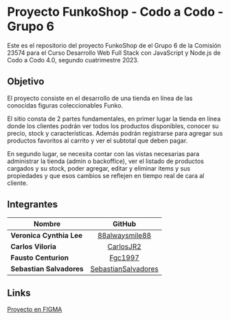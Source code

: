 # Proyecto FunkoShop - Codo a Codo - Grupo 6

Este es el repositorio del proyecto FunkoShop de el Grupo 6 de la Comisión 23574 para el Curso Desarrollo Web Full Stack con JavaScript y Node.js de Codo a Codo 4.0, segundo cuatrimestre 2023.

## Objetivo

El proyecto consiste en el desarrollo de una tienda en línea de las conocidas figuras coleccionables
Funko.

El sitio consta de 2 partes fundamentales, en primer lugar la tienda en
línea donde los clientes podrán ver todos los productos disponibles,
conocer su precio, stock y características. Además podrán registrarse
para agregar sus productos favoritos al carrito y ver el subtotal que
deben pagar.

En segundo lugar, se necesita contar con las vistas necesarias para
administrar la tienda (admin o backoffice), ver el listado de productos
cargados y su stock, poder agregar, editar y eliminar items y sus
propiedades y que esos cambios se reflejen en tiempo real de cara al
cliente.

## Integrantes

| Nombre                   |                            GitHub                             |
| ------------------------ | :-----------------------------------------------------------: |
| **Veronica Cynthia Lee** |      [88alwaysmile88](https://github.com/88alwaysmile88)      |
| **Carlos Viloria**       |           [CarlosJR2](https://github.com/CarlosJR2)           |
| **Fausto Centurion**     |             [Fgc1997](https://github.com/Fgc1997)             |
| **Sebastian Salvadores** | [SebastianSalvadores](https://github.com/SebastianSalvadores) |

## Links

[Proyecto en FIGMA](https://www.figma.com/file/IjTSeE2BpRd5Gk9VakNIhC/Challenge-Integrador---Funkoshop?type=design&node-id=19905-435&mode=design&t=5YSv6DNKzjP15JZJ-0)
